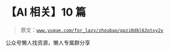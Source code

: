 # 【AI 相关】10 篇

> 原文：[`www.yuque.com/for_lazy/zhoubao/ppzi0dbl62otxy2v`](https://www.yuque.com/for_lazy/zhoubao/ppzi0dbl62otxy2v)

公众号懒人找资源，懒人专属群分享